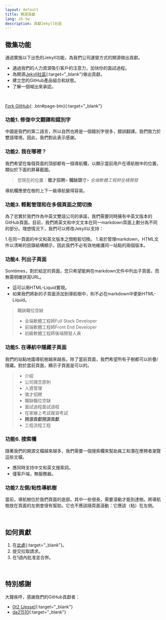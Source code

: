 ```yaml
---
layout: default
title: 開源貢獻
lang: zh-tw
description: 貢獻Jekyll社區
---
```




## 徵集功能

通過實施以下出色的Jekyll功能，為我們公司運營方式的開源做出貢獻。

* 通過我們的人力資源吸引客戶的注意力，加快你的面試過程。
* 為開源[Jekyll社區](https://jekyllrb.com/){:target="_blank"}做出貢獻。
* 建立您的GitHub產品組合和狀態。
* 了解一個喊出來承認。

<br>

[Fork GitHub](https://github.com/avancevl/avl.github.io){: .btn#page-btn}{:target="_blank"}


### 功能1. 修復中文翻譯和錯別字

中國是我們的第二語言，所以自然也將是一個錯別字很多，錯誤翻譯。我們致力於雙語環境，因此，我們對此表示感謝。

### 功能2. 我在哪裡？

我們希望在每個頁面的頂部都有一個導航欄，以顯示當前用戶在導航樹中的位置，類似於下面的屏幕截圖。

> 您現在的位置：**徵才招聘**> **職缺頭寸**> *全端軟體工程師全棧開發*

導航欄應使在樹的上下一級導航變得容易。

### 功能3. 輕鬆管理和在多個頁面之間切換

為了忠實於我們作為中英文雙語公司的承諾，我們需要同時擁有中英文版本的GitHub頁面。目前，我們將英文和中文文本在同一markdown頁面上劃分為不同的部分。理想情況下，我們可以修改Jekyll以支持：

1.在同一頁面的中文和英文版本之間輕鬆切換。
1.易於管理markdown，HTML文件以清晰的目錄結構顯示，因此我們不必有效地維護同一站點的兩個版本。

### 功能4. 列出子頁面

Somtimes，對於給定的頁面，您只希望能夠在markdown文件中列出子頁面，而無需明確拼寫URL。

* 這可以用HTML-Liquid實現。
* 如果我們將新的子頁面添加到導航樹中，則不必在markdown中更新HTML-Liquid。

>職缺職位空缺
> * 全端軟體工程師Full Stack Developer
> * 前端軟體工程師Front End Developer
> * 初級軟體工程師後端開發人員

### 功能5. 在導航中隱藏子頁面

我們的站點地圖導航樹越來越長。除了當前頁面，我們希望所有子樹都可以折疊/隱藏。對於當前頁面，顯示子頁面是可以的。

> * 介紹
> * 公司理念原則
> * 人資管理
> * 徵才招聘
> * 職缺職位空缺
> * 面試過程面試過程
> * 在家線上考試複習考試
> * **開源貢獻開源貢獻**
> * 工程流程工程

### 功能6. 搜索欄

隨著我們的開源文檔越來越多，我們需要一個搜索欄來幫助員工和潛在應聘者瀏覽這些文檔。

* 應同時支持中文和英文搜索詞。
* 僅客戶端，無服務器。

### 功能7.左側/粘性導航樹

當前，導航樹位於我們頁面的底部。其中一些很長，需要滾動才能到達樹。將導航樹放在頁面的左側會很有幫助。它也不應該隨頁面滾動：它應該（粘）在左側。

<br>

## 如何貢獻

1. 在[此處](https://github.com/avancevl/avancevl.github.io){:target="_blank"}。
1. 提交拉取請求。
1. 在1週內批准並合併。

<br>

## 特別感謝

大聲疾呼，感謝我們的GitHub貢獻者：
* [0t2 (Jesse)](https://github.com/0t2){:target="_blank"}
* [da21510](https://github.com/da21510){:target="_blank"}


<br>

